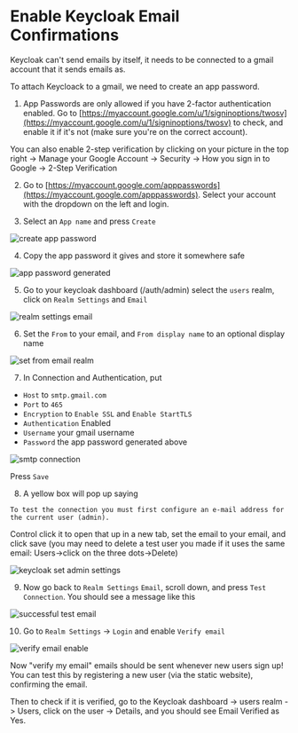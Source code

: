 
# Enable Keycloak Email Confirmations

Keycloak can't send emails by itself, it needs to be connected to a gmail account that it sends emails as.

To attach Keycloack to a gmail, we need to create an app password.

1. App Passwords are only allowed if you have 2-factor authentication enabled. Go to [https://myaccount.google.com/u/1/signinoptions/twosv](https://myaccount.google.com/u/1/signinoptions/twosv) to check, and enable it if it's not (make sure you're on the correct account).

You can also enable 2-step verification by clicking on your picture in the top right -> Manage your Google Account -> Security -> How you sign in to Google -> 2-Step Verification

2. Go to [https://myaccount.google.com/apppasswords](https://myaccount.google.com/apppasswords). Select your account with the dropdown on the left and login.

3. Select an `App name` and press `Create`

![create app password](https://github.com/bepisvr/bepisvr.github.io/blob/main/doc/accounts/media/create%20app%20password.png?raw=true)

4. Copy the app password it gives and store it somewhere safe

![app password generated](https://github.com/bepisvr/bepisvr.github.io/blob/main/doc/accounts/media/app%20password%20generated.png?raw=true)

5. Go to your keycloak dashboard (/auth/admin) select the `users` realm, click on `Realm Settings` and `Email`

![realm settings email](https://github.com/bepisvr/bepisvr.github.io/blob/main/doc/accounts/media/realm%20settings%20email.png?raw=true)

6. Set the `From` to your email, and `From display name` to an optional display name

![set from email realm](https://github.com/bepisvr/bepisvr.github.io/blob/main/doc/accounts/media/set%20from%20email%20realm.png?raw=true)

7. In Connection and Authentication, put

- `Host` to `smtp.gmail.com`
- `Port` to `465`
- `Encryption` to `Enable SSL` and `Enable StartTLS`
- `Authentication` Enabled
- `Username` your gmail username
- `Password` the app password generated above

![smtp connection](https://github.com/bepisvr/bepisvr.github.io/blob/main/doc/accounts/media/smtp%20connection.png?raw=true)

Press `Save`

8. A yellow box will pop up saying

```
To test the connection you must first configure an e-mail address for the current user (admin).
```

Control click it to open that up in a new tab, set the email to your email, and click save (you may need to delete a test user you made if it uses the same email: Users->click on the three dots->Delete)

![keycloak set admin settings](https://github.com/bepisvr/bepisvr.github.io/blob/main/doc/accounts/media/keycloak%20set%20admin%20settings.png?raw=true)

9. Now go back to `Realm Settings` `Email`, scroll down, and press `Test Connection`. You should see a message like this

![successful test email](https://github.com/bepisvr/bepisvr.github.io/blob/main/doc/accounts/media/successful%20test%20email.png?raw=true)

10. Go to `Realm Settings` -> `Login` and enable `Verify email`

![verify email enable](https://github.com/bepisvr/bepisvr.github.io/blob/main/doc/accounts/media/verify%20email%20enable.png?raw=true)

Now "verify my email" emails should be sent whenever new users sign up! You can test this by registering a new user (via the static website), confirming the email.

Then to check if it is verified, go to the Keycloak dashboard -> users realm -> Users, click on the user -> Details, and you should see Email Verified as Yes.